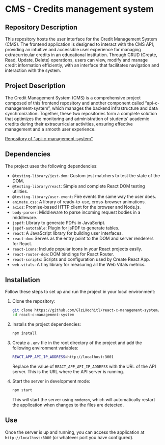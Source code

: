 # CMS - Credits management system

## Repository Description

This repository hosts the user interface for the Credit Management System (CMS). The frontend application is designed to interact with the CMS API, providing an intuitive and accessible user experience for managing extracurricular credits in an educational institution. Through CRUD (Create, Read, Update, Delete) operations, users can view, modify and manage credit information efficiently, with an interface that facilitates navigation and interaction with the system.

## Project Description 

The Credit Management System (CMS) is a comprehensive project composed of this frontend repository and another component called “api-c-management-system”, which manages the backend infrastructure and data synchronization. Together, these two repositories form a complete solution that optimizes the monitoring and administration of students' academic credits during their extracurricular activities, ensuring effective management and a smooth user experience.

[Repository of "api-c-management-system" ](https://github.com/GlzLXochitl/api-c-management-system.git)

## Dependencies

The project uses the following dependencies:

- `@testing-library/jest-dom`: Custom jest matchers to test the state of the DOM.
- `@testing-library/react`: Simple and complete React DOM testing utilities.
- `@testing-library/user-event`: Fire events the same way the user does.
- `animate.css`: A library of ready-to-use, cross-browser animations.
- `axios`: Promise-based HTTP client for the browser and Node.js.
- `body-parser`: Middleware to parse incoming request bodies in a middleware.
- `jspdf`: Library to generate PDFs in JavaScript.
- `jspdf-autotable`: Plugin for jsPDF to generate tables.
- `react`: A JavaScript library for building user interfaces.
- `react-dom`: Serves as the entry point to the DOM and server renderers for React.
- `react-icons`: Include popular icons in your React projects easily.
- `react-router-dom`: DOM bindings for React Router.
- `react-scripts`: Scripts and configuration used by Create React App.
- `web-vitals`: A tiny library for measuring all the Web Vitals metrics.

## Installation

Follow these steps to set up and run the project in your local environment:

1. Clone the repository:

   ```sh
   git clone https://github.com/GlzLXochitl/react-c-management-system.git
   cd react-c-management-system
   ```

2. Installs the project dependencies:

   ```sh
   npm install
   ```

3. Create a `.env` file in the root directory of the project and add the following environment variables:

   ```sh
   REACT_APP_API_IP_ADDRESS=http://localhost:3001
   ```

   Replace the value of `REACT_APP_API_IP_ADDRESS` with the URL of the API server. This is the URL where the API server is running.


4. Start the server in development mode:

   ```sh
   npm start
   ```

   This will start the server using `nodemon`, which will automatically restart the application when changes to the files are detected.

## Use

Once the server is up and running, you can access the application at `http://localhost:3000` (or whatever port you have configured).